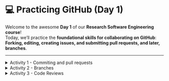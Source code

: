 # 💻 Practicing GitHub (Day 1)

Welcome to the awesome **Day 1** of our **Research Software Engineering course**!  
Today, we’ll practice the **foundational skills for collaborating on GitHub**:  
**Forking, editing, creating issues, and submitting pull requests, and later, branches**.


---

<details>
<summary>Activity 1 - Commiting and pull requests</summary>


## ✅ Step-by-Step Tasks: 

### 1️⃣ Log into your GitHub account

- Make sure you're signed into [https://github.com](https://github.com).
- If you don’t have an account yet, [create one here](https://github.com/join).

---

### 2️⃣ Fork the course repository

> This step creates your **own copy** of the course repo, where you can make changes safely.

- Go to the course GitHub repository.
- Click the **🔱 Fork** button (top right of the page).
- GitHub will create a copy of the repository under **your username**.

✅ You now have your own editable version of the course repo.

---

### 3️⃣ Create a new file in the `day1/` folder

> This simulates contributing a small piece of content to a shared project.

- In your **forked repository**, navigate to the `day1/` folder.
- Click **"Add file" ➝ "Create new file"**.
- Name the file: `YourName.md`  
  (replace `YourName` with your actual first name, e.g., `Sophie.md`).
- In the file:
  - On the first line, write:  
    ```
    My favourite animal is: [your animal]
    ```
  - (You can add more lines if you like — have fun with it!)

- Commit the file with a meaningful message, e.g.,  
  `"Add Sophie.md with my favourite animal"`

---

### 4️⃣ Create a Pull Request (PR)

> Pull Requests are how we suggest changes to shared projects.

- Go back to your forked repository’s homepage.
- You should see a prompt saying: **“Compare & pull request”** — click it.
- If not, go to the **"Pull Requests"** tab and click **"New Pull Request"**.
- Make sure the base repo is the **original course repo**, and you're comparing from your fork.
- Give your PR a clear title (e.g., `"Add Sophie.md with my favourite animal"`).
- Click **"Create Pull Request"**.

✅ You’ve just proposed a change to a shared codebase — like a real open-source contributor!

---

### 5️⃣ Create an Issue and link your Pull Request

> Issues help track discussions, bugs, and requests. You'll link your PR to an Issue.

- Go to the **original course repository** (not your fork).
- Click the **"Issues"** tab ➝ **"New Issue"**.
- Title the issue something like:  
  `"My pull request for Day 1 contribution"`
- In the description, explain that you created a markdown file and submitted a pull request.
- Paste the link to your Pull Request into the Issue description.

✅ Submit the Issue.

Bonus: GitHub may auto-link your PR and Issue — if not, you can also add  
`Closes #IssueNumber` to your PR comment to link them.

---

## 💡 Tips

- Don’t worry if something goes wrong — that’s part of the process!
- Ask for help if you're stuck — collaboration and asking questions are core RSE skills.
- If you're done early, try helping someone else or explore other folders in the repo.

---

## 🧠 What You’re Practicing

- ✅ Forking a repo
- ✅ Making your first contribution
- ✅ Creating pull requests and issues
- ✅ Communicating clearly in collaborative tools

---

> 🚀 _This is your first step toward working like a real research software engineer._

</details>

<details>
<summary>Activity 2 - Branches</summary>

# 🌿 Working with Branches in GitHub (Activity 2)

In this activity, you’ll practice **creating a branch**, making changes safely in it, and then **merging it back** into your main project.

This is how developers work without stepping on each other’s toes!



# ✅ Step-by-Step Instructions

### 1️⃣ Create a New Branch

> A branch is like a “sandbox” where you can work on changes without affecting the main code.

- Go to your **forked repository** on GitHub.
- Click the **branch selector dropdown** near the top-left (it likely says `main`).
- In the search bar, **type a name** for your new branch — for example:  
  `dev` (short for `development`)
- Press **Enter** or click **“Create branch: dev”**.

🎉 You’ve now created a new branch!



### 2️⃣ Make Changes in Your Branch

- On GitHub, navigate to a file (e.g., `README.md`) in your **new branch**.
- Click the **pencil icon** (✏️) at the top right to edit the file.
- Make a small change — for example, add your name or a project description.
- Scroll down and write a **commit message** like:  
  `Updated README with my name`
- Make sure **“Commit directly to the \`feature-readme-update\` branch”** is selected.
- Click **Commit changes**.

✅ You’ve now made changes **safely in your branch**.



### 3️⃣ Create a Pull Request (PR)

> A pull request is how you suggest merging your changes back into the main branch.

- Click the **"Pull requests"** tab at the top.
- Click **“New pull request”**.
- Select your branch (`feature-readme-update`) to merge **into `main`**.
- GitHub will show a comparison — check that everything looks good.
- Click **“Create pull request”**.
- Give your pull request a title and description.
- Click **“Create pull request”** again.



### 4️⃣ Merge Your Branch into Main

- Once your pull request is open, scroll down and click **“Merge pull request”**.
- Click **“Confirm merge”**.

🚀 Congratulations — you’ve successfully used branching and merging!



</details>

<details>
<summary>Activity 3 - Code Reviews</summary>

## 🤝 Code Review in pairs

In this activity, you will practice **collaborative software development** using GitHub — just like real researchers and developers do.

> 🎯 **Goal:** Collaborate on each other’s repositories using forking, pull requests, and peer review.

You will:
- Work in **pairs**
- **Fork and edit** each other's repositories
- Create **pull requests**
- **Assign and review** contributions
- Practice **collaborative version control**

---

### 👯 Step-by-Step Instructions

### 1️⃣ Work in Pairs

- Choose a partner.
- Make sure both of you have a **fork of the course repository** with a personal file (e.g. `YourName.md` in `day1/`).

---

### 2️⃣ Fork Each Other’s Repository

> This simulates contributing to someone else's project.

- Go to your partner’s GitHub repository.
- Click **“Fork”**.
- GitHub won’t allow you to fork a repo into the same name space if you already have a repo with the same name.
  - 🛠 If needed, **rename your fork** temporarily:
    - Go to **Settings** → Change the **Repository name**.

✅ Now you have a copy of your partner’s repo in your account.

---

### 3️⃣ Make a Change

> Add a friendly contribution to your partner’s repo.

- In your fork of your partner’s repository:
  - Navigate to the `day1/` folder.
  - Edit their `YourPartner.md` file.
  - Add a friendly sentence like:  
    `"Collaborated with Alex on Day 1 — we both like elephants!"`
- Commit the change with a clear message, e.g.:  
  `"Add collaboration note to Alex's file"`

---

### 4️⃣ Create a Pull Request (PR)

> Suggest your changes back to your partner’s repository.

- Go to your fork of their repository.
- Click **“Compare & pull request”**.
- Make sure you’re creating a PR **to your partner’s repo**, **not the course repo**.
- Write a clear title (e.g. `"Collaborative update to Alex.md"`) and message.

✅ This is your suggested contribution.

---

### 5️⃣ Assign Your Partner as a Reviewer

> Good practice: request review before merging.

- On the Pull Request page:
  - Click the **“Reviewers”** panel (top right).
  - Assign your partner as the reviewer.

---

### 6️⃣ Review Each Other’s Pull Requests

> Now switch roles: each of you will review the incoming PR.

- Go to your own repository (the one your partner submitted the PR to).
- Open the Pull Request.
- Click **“Files changed”** to review the diff.
- Click **“Review changes”** . You can leave a message at the direct location of change by clikcing the + button.
- Once you are happy with the change → Approve with a short message, e.g.  
  `"Nice touch — approved!"`

✅ Each partner should **review and approve** the PR from the other.

---

### 7️⃣ Merge the Pull Request

> Once reviewed, merge the contribution into your main branch.

- Click **“Merge pull request”** → then **“Confirm merge”**.
- (Optional) Delete the branch after merging.

✅ You’ve now successfully collaborated like professionals!

---

## 🧠 What This Activity Teaches

- 🔁 Working across repositories
- 🔧 Making safe changes using forks
- 🗂 Submitting and reviewing pull requests
- 🗨 Communicating code changes clearly
- ✅ Practicing real-world collaboration workflows

---

## 💡 Tips

- Be kind and constructive in review comments.
- Use clear commit messages and pull request titles.
- If you're confused, ask — this is a *learning* activity!

---

## ✅ What You’ve Practiced

- ✅ Forking another person's repo
- ✅ Editing someone else’s file
- ✅ Creating and assigning a Pull Request
- ✅ Reviewing and merging contributions
</details>
